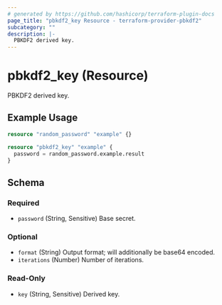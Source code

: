```yaml
---
# generated by https://github.com/hashicorp/terraform-plugin-docs
page_title: "pbkdf2_key Resource - terraform-provider-pbkdf2"
subcategory: ""
description: |-
  PBKDF2 derived key.
---
```


# pbkdf2_key (Resource)

PBKDF2 derived key.

## Example Usage

```terraform
resource "random_password" "example" {}

resource "pbkdf2_key" "example" {
  password = random_password.example.result
}
```

<!-- schema generated by tfplugindocs -->
## Schema

### Required

- `password` (String, Sensitive) Base secret.

### Optional

- `format` (String) Output format; will additionally be base64 encoded.
- `iterations` (Number) Number of iterations.

### Read-Only

- `key` (String, Sensitive) Derived key.
